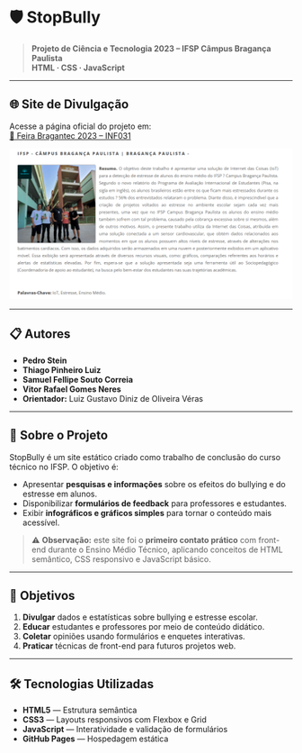 # 🛡 StopBully

> **Projeto de Ciência e Tecnologia 2023 – IFSP Câmpus Bragança Paulista**  
> **HTML · CSS · JavaScript**

---

## 🌐 Site de Divulgação  
Acesse a página oficial do projeto em:  
[🔗 Feira Bragantec 2023 – INF031](https://feirabragantec.com.br/2023/projeto.php?numero=INF031)

<!-- Imagem ilustrativa do campus -->
![IFSP – Câmpus Bragança Paulista](https://raw.githubusercontent.com/Pedro6Stein/StopBully/main/assets/ifsp-campus-braganca.png)

---

## 📋 Autores  
- **Pedro Stein**  
- **Thiago Pinheiro Luiz**  
- **Samuel Fellipe Souto Correia**  
- **Vitor Rafael Gomes Neres**  
- **Orientador:** Luiz Gustavo Diniz de Oliveira Véras  

---

## 📖 Sobre o Projeto  
StopBully é um site estático criado como trabalho de conclusão do curso técnico no IFSP. O objetivo é:

- Apresentar **pesquisas e informações** sobre os efeitos do bullying e do estresse em alunos.  
- Disponibilizar **formulários de feedback** para professores e estudantes.  
- Exibir **infográficos e gráficos simples** para tornar o conteúdo mais acessível.

> ⚠️ **Observação:** este site foi o **primeiro contato prático** com front-end durante o Ensino Médio Técnico, aplicando conceitos de HTML semântico, CSS responsivo e JavaScript básico.

---

## 🎯 Objetivos  
1. **Divulgar** dados e estatísticas sobre bullying e estresse escolar.  
2. **Educar** estudantes e professores por meio de conteúdo didático.  
3. **Coletar** opiniões usando formulários e enquetes interativas.  
4. **Praticar** técnicas de front-end para futuros projetos web.

---

## 🛠 Tecnologias Utilizadas  
- **HTML5** — Estrutura semântica  
- **CSS3** — Layouts responsivos com Flexbox e Grid  
- **JavaScript** — Interatividade e validação de formulários  
- **GitHub Pages** — Hospedagem estática  

